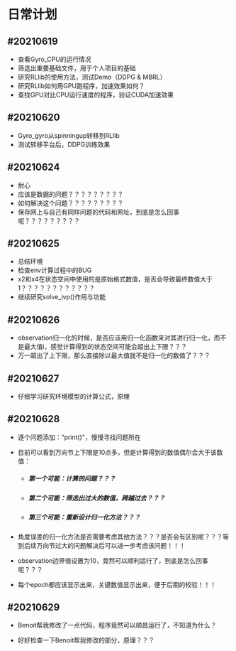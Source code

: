 # 日常计划

## #20210619

- 查看Gyro_CPU的运行情况
- 筛选出重要基础文件，用于个人项目的基础
- 研究RLlib的使用方法，测试Demo（DDPG & MBRL）
- 研究RLlib如何用GPU跑程序，加速效果如何？
- 查找GPU对比CPU运行速度的程序，验证CUDA加速效果



## #20210620

- Gyro_gyro从spinningup转移到RLlib
- 测试转移平台后，DDPG训练效果



## #20210624

- 耐心
- 应该是数据的问题？？？？？？？？？
- 如何解决这个问题？？？？？？？？？
- 保存网上与自己有同样问题的代码和网址，到底是怎么回事呢？？？？？？？？？



## #20210625

- 总结环境
- 检查env计算过程中的BUG
- x2和x4在状态空间中使用的是原始格式数值，是否会导致最终数值大于1？？？？？？？？？？？？
- 继续研究solve_ivp()作用与功能



## #20210626

- observation归一化的时候，是否应该用归一化函数来对其进行归一化，而不是最大值i，感觉计算得到的状态空间可能会超出上下限？？？
- 万一超出了上下限，那么直接除以最大值就不是归一化的数值了？？？



## #20210627

- 仔细学习研究环境模型的计算公式，原理



## #20210628

- 逐个问题添加：“print()"，慢慢寻找问题所在

- 目前可以看到万向节上下限是10点多，但是计算得到的数值偶尔会大于该数值：

  - ##### 第一个可能：计算的问题？？？

  - ##### 第二个可能：筛选出过大的数值，跨越过去？？？

  - ##### 第三个可能：重新设计归一化方法？？？

- 角度误差的归一化方法是否需要考虑其他方法？？？是否会有区别呢？？？等到后续万向节过大的问题解决后可以进一步考虑该问题！！！

- observation边界值设置为10，竟然可以顺利运行了，到底是怎么回事呢？？？
- 每个epoch都应该显示出来，关键数值显示出来，便于后期的校验！！！



## #20210629

- Benoit帮我修改了一点代码，程序竟然可以顺昌运行了，不知道为什么？

- 好好检查一下Benoit帮我修改的部分，原理？？？

  
